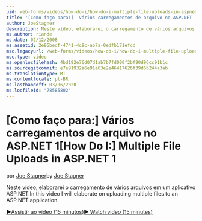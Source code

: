 ```yaml
---
uid: web-forms/videos/how-do-i/how-do-i-multiple-file-uploads-in-aspnet-1
title: '[Como faço para:]  Vários carregamentos de arquivo no ASP.NET 1 | Microsoft Docs'
author: JoeStagner
description: Neste vídeo, elaborarei o carregamento de vários arquivos em um aplicativo ASP.NET.
ms.author: riande
ms.date: 02/12/2008
ms.assetid: 2e95bedf-4741-4c9c-ab7a-0edfb171efcd
msc.legacyurl: /web-forms/videos/how-do-i/how-do-i-multiple-file-uploads-in-aspnet-1
msc.type: video
ms.openlocfilehash: 4bd192e76d07d1ab7b7fd000f2bf90d96cc91b1c
ms.sourcegitcommit: e7e91932a6e91a63e2e46417626f39d6b244a3ab
ms.translationtype: MT
ms.contentlocale: pt-BR
ms.lasthandoff: 03/06/2020
ms.locfileid: "78585802"
---
```

# <a name="how-do-i--multiple-file-uploads-in-aspnet1"></a><span data-ttu-id="ec167-103">[Como faço para:]  Vários carregamentos de arquivo no ASP.NET 1</span><span class="sxs-lookup"><span data-stu-id="ec167-103">[How Do I:]  Multiple File Uploads in ASP.NET 1</span></span>

<span data-ttu-id="ec167-104">por [Joe Stagner](https://github.com/JoeStagner)</span><span class="sxs-lookup"><span data-stu-id="ec167-104">by [Joe Stagner](https://github.com/JoeStagner)</span></span>

<span data-ttu-id="ec167-105">Neste vídeo, elaborarei o carregamento de vários arquivos em um aplicativo ASP.NET.</span><span class="sxs-lookup"><span data-stu-id="ec167-105">In this video I will elaborate on uploading multiple files to an ASP.NET application.</span></span>

[<span data-ttu-id="ec167-106">&#9654;Assistir ao vídeo (15 minutos)</span><span class="sxs-lookup"><span data-stu-id="ec167-106">&#9654; Watch video (15 minutes)</span></span>](https://channel9.msdn.com/Blogs/ASP-NET-Site-Videos/how-do-i-multiple-file-uploads-in-aspnet-1)
